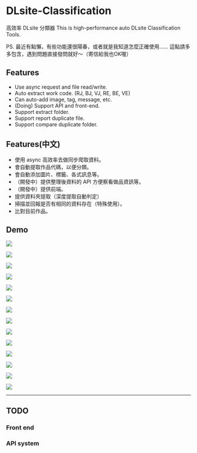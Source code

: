 # DLsite-Classification

高效率 DLsite 分類器
This is high-performance auto DLsite Classification Tools.

PS. 最近有點懶，有些功能還很陽春，或者就是我知道怎麼正確使用……
    這點請多多包含，遇到問題直接發問就好～（寄信給我也OK喔）

## Features

- Use async request and file read/write.
- Auto extract work code. (RJ, BJ, VJ, RE, BE, VE)
- Can auto-add image, tag, message, etc.
- (Doing) Support API and front-end.
- Support extract folder.
- Support report duplicate file.
- Support compare duplicate folder.

## Features(中文)

- 使用 async 高效率去做同步爬取資料。
- 會自動提取作品代碼，以便分類。
- 會自動添加圖片、標籤、各式訊息等。
- （開發中）提供整理後資料的 API 方便察看做品資訊等。
- （開發中）提供前端。
- 提供資料夾提取（深度提取自動判定）
- 掃描並回報是否有相同的資料存在（特殊使用）。
- 比對目前作品。

## Demo

![](https://i.imgur.com/ujGpI3n.png)

![](https://i.imgur.com/qLetybT.png)

![](https://i.imgur.com/QaczCQf.png)

![](https://i.imgur.com/wgbL8JZ.png)

![](https://i.imgur.com/rEY9rEP.png)

![](https://i.imgur.com/H0hEYc9.png)

![](https://i.imgur.com/nFGlP6o.png)

![](https://i.imgur.com/wiZkXgn.png)

![](https://i.imgur.com/mKW4mik.png)

![](https://i.imgur.com/65HvnSc.png)

![](https://i.imgur.com/kUZJNSE.png)

![](https://i.imgur.com/AulvZJI.png)

![](https://i.imgur.com/Hz2ymjI.png)

![](https://i.imgur.com/vIBrrcg.png)

---

## TODO

### Front end 

### API system

